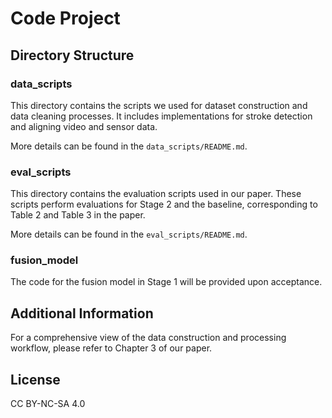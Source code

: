 # Code Project

## Directory Structure

### data_scripts
This directory contains the scripts we used for dataset construction and data cleaning processes. It includes implementations for stroke detection and aligning video and sensor data.

More details can be found in the `data_scripts/README.md`.
### eval_scripts
This directory contains the evaluation scripts used in our paper. These scripts perform evaluations for Stage 2 and the baseline, corresponding to Table 2 and Table 3 in the paper.

More details can be found in the `eval_scripts/README.md`.
### fusion_model
The code for the fusion model in Stage 1 will be provided upon acceptance.

## Additional Information

For a comprehensive view of the data construction and processing workflow, please refer to Chapter 3 of our paper.

## License
CC BY-NC-SA 4.0